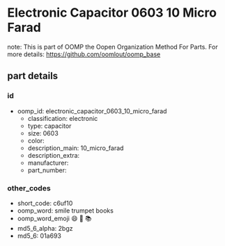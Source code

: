 # Electronic Capacitor 0603 10 Micro Farad  

note: This is part of OOMP the Oopen Organization Method For Parts. For more details: https://github.com/oomlout/oomp_base

##  part details





### id
* oomp_id: electronic_capacitor_0603_10_micro_farad
  * classification: electronic
  * type: capacitor
  * size: 0603
  * color: 
  * description_main: 10_micro_farad
  * description_extra: 
  * manufacturer: 
  * part_number: 

### other_codes
* short_code: c6uf10
* oomp_word: smile trumpet books
* oomp_word_emoji :smile: :trumpet: :books:
* md5_6_alpha: 2bgz
* md5_6: 01a693